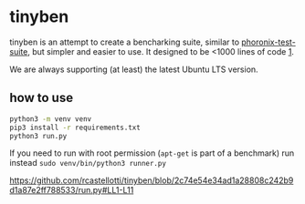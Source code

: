 # tinyben

tinyben is an attempt to create a bencharking suite, similar to [phoronix-test-suite](https://www.phoronix-test-suite.com/), but simpler and easier to use. It designed to be <1000 lines of code [1](https://github.com/geohot/minikeyvalue).

We are always supporting (at least) the latest Ubuntu LTS version.

## how to use
```bash
python3 -m venv venv
pip3 install -r requirements.txt
python3 run.py 
```
If you need to run with root permission (`apt-get` is part of a benchmark) run instead `sudo venv/bin/python3 runner.py`

https://github.com/rcastellotti/tinyben/blob/2c74e54e34ad1a28808c242b9d1a87e2ff788533/run.py#LL1-L11

